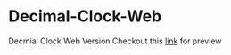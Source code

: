 # Decimal-Clock-Web
Decmial Clock Web Version
Checkout this [link](https://sorooshba.github.io/Decimal-Clock-Web) for preview

